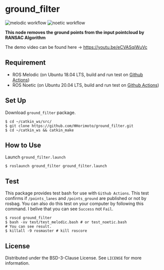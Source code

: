 # ground_filter

![melodic workflow](https://github.com/HHorimoto/ground_filter/actions/workflows/melodic.yml/badge.svg)
![noetic workflow](https://github.com/HHorimoto/ground_filter/actions/workflows/noetic.yml/badge.svg)

**This node removes the ground points from the input pointcloud by RANSAC Algorithm**

The demo video can be found here -> https://youtu.be/eCVASqiWuVc

## Requirement
+ ROS Melodic (on Ubuntu 18.04 LTS, build and run test on [Github Actions](./.github/workflows/melodic.yml))
+ ROS Noetic (on Ubuntu 20.04 LTS, build and run test on [Github Actions](./.github/workflows/noetic.yml))

## Set Up
Download `ground_filter` package.

```shell
$ cd ~/catkin_ws/src/
$ git clone https://github.com/HHorimoto/ground_filter.git
$ cd ~/catkin_ws && catkin_make
```

## How to Use
Launch `ground_filter.launch`

```shell
$ roslaunch ground_filter ground_filter.launch
```


## Test
This package provides test bash for use with `Github Actions`.
This test confirms if `/points_lanes` and `/points_ground` are published or not by rosbag.
You can also do this test on your computer by following this command.
I belive that you can see `Success` not `Fail`.

```shell
$ roscd ground_filter
$ bash -xv test/test_melodic.bash # or test_noetic.bash
# You can see result.
$ killall -9 rosmaster # kill roscore
```

## License

Distributed under the BSD-3-Clause License. See `LICENSE` for more information.